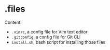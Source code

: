 # .files

Content:
 - `.vimrc`, a config file for Vim text editor
 - `.gitconfig`, a config file for Git CLI
 - `install.sh`, bash script for installing those files
